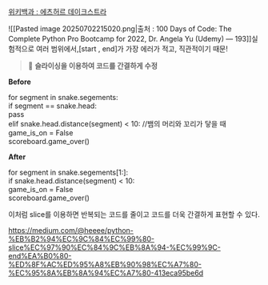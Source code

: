 



[위키백과 : 에츠허르 데이크스트라](https://ko.wikipedia.org/wiki/%EC%97%90%EC%B8%A0%ED%97%88%EB%A5%B4_%EB%8D%B0%EC%9D%B4%ED%81%AC%EC%8A%A4%ED%8A%B8%EB%9D%BC)



![[Pasted image 20250702215020.png|출처 : 100 Days of Code: The Complete Python Pro Bootcamp for 2022, Dr. Angela Yu (Udemy) — 193]]실험적으로 여러 범위에서,[start , end]가 가장 에러가 적고, 직관적이기 때문!




> 🔮 **슬라이싱을 이용하여 코드를 간결하게 수정** 

**Before**

for segment in snake.segements:  
    if segment == snake.head:  
        pass  
    elif snake.head.distance(segment) < 10: //뱀의 머리와 꼬리가 닿을 때  
        game_is_on = False  
        scoreboard.game_over()

**After**

for segment in snake.segements[1:]:  
    if snake.head.distance(segment) < 10:  
        game_is_on = False  
        scoreboard.game_over()

이처럼 slice를 이용하면 반복되는 코드를 줄이고 코드를 더욱 간결하게 표현할 수 있다.


https://medium.com/@heeee/python-%EB%B2%94%EC%9C%84%EC%99%80-slice%EC%97%90%EC%84%9C%EB%8A%94-%EC%99%9C-end%EA%B0%80-%ED%8F%AC%ED%95%A8%EB%90%98%EC%A7%80-%EC%95%8A%EB%8A%94%EC%A7%80-413eca95be6d


